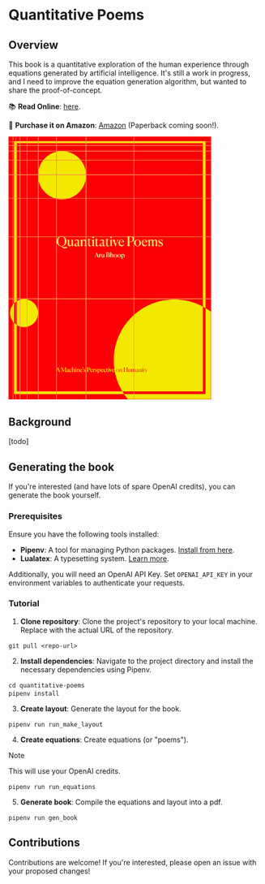 # Quantitative Poems

## Overview

This book is a quantitative exploration of the human experience through equations generated by artificial intelligence. It's still a work in progress, and I need to improve the equation generation algorithm, but wanted to share the proof-of-concept.

📚 **Read Online**: [here](https://aru.ai/quantitative-poems).

📙 **Purchase it on Amazon**: [Amazon](<https://www.amazon.com/Quantitative-Poems-Machines-Perspective-Quantified-ebook/dp/B0CW1BT5HY/>) (Paperback coming soon!).

<img src="docs/cover.png" width="400px">

## Background

[todo]

## Generating the book

If you're interested (and have lots of spare OpenAI credits), you can generate the book yourself.

### Prerequisites

Ensure you have the following tools installed:

-   **Pipenv**: A tool for managing Python packages. [Install from here](https://pipenv.pypa.io/en/latest/).
-   **Lualatex**: A typesetting system. [Learn more](https://www.luatex.org/).

Additionally, you will need an OpenAI API Key. Set `OPENAI_API_KEY` in your environment variables to authenticate your requests.

### Tutorial

1.  **Clone repository**: Clone the project's repository to your local machine. Replace <repo-url> with the actual URL of the repository.
```
git pull <repo-url>
```
2.  **Install dependencies**: Navigate to the project directory and install the necessary dependencies using Pipenv.
```
cd quantitative-poems
pipenv install
```
3.  **Create layout**: Generate the layout for the book.
```
pipenv run run_make_layout
```
4.  **Create equations**: Create equations (or "poems").
> [!NOTE]  
> This will use your OpenAI credits.
```
pipenv run run_equations
```
5.  **Generate book**: Compile the equations and layout into a pdf.
```
pipenv run gen_book
```

## Contributions

Contributions are welcome! If you're interested, please open an issue with your proposed changes!

